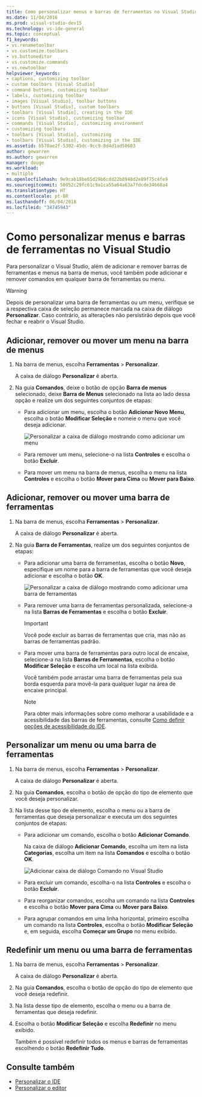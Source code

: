 ```yaml
---
title: Como personalizar menus e barras de ferramentas no Visual Studio
ms.date: 11/04/2016
ms.prod: visual-studio-dev15
ms.technology: vs-ide-general
ms.topic: conceptual
f1_keywords:
- vs.renametoolbar
- vs.customize.toolbars
- vs.buttoneditor
- vs.customize.commands
- vs.newtoolbar
helpviewer_keywords:
- captions, customizing toolbar
- custom toolbars [Visual Studio]
- command buttons, customizing toolbar
- labels, customizing toolbar
- images [Visual Studio], toolbar buttons
- buttons [Visual Studio], custom toolbars
- toolbars [Visual Studio], creating in the IDE
- icons [Visual Studio], customizing toolbar
- commands [Visual Studio], customizing environment
- customizing toolbars
- toolbars [Visual Studio], customizing
- toolbars [Visual Studio], customizing in the IDE
ms.assetid: b570ae2f-5302-45dc-9cc9-8d4d1ad50603
author: gewarren
ms.author: gewarren
manager: douge
ms.workload:
- multiple
ms.openlocfilehash: 9e9cab18be65d29b6cdd22b8948d2e89f75c4fe9
ms.sourcegitcommit: 58052c29fc61c9a1ca55a64a63a7fdcde34668a4
ms.translationtype: HT
ms.contentlocale: pt-BR
ms.lasthandoff: 06/04/2018
ms.locfileid: "34745943"
---
```

# <a name="how-to-customize-menus-and-toolbars-in-visual-studio"></a>Como personalizar menus e barras de ferramentas no Visual Studio

Para personalizar o Visual Studio, além de adicionar e remover barras de ferramentas e menus na barra de menus, você também pode adicionar e remover comandos em qualquer barra de ferramentas ou menu.

> [!WARNING]
> Depois de personalizar uma barra de ferramentas ou um menu, verifique se a respectiva caixa de seleção permanece marcada na caixa de diálogo **Personalizar**. Caso contrário, as alterações não persistirão depois que você fechar e reabrir o Visual Studio.

## <a name="add-remove-or-move-a-menu-on-the-menu-bar"></a>Adicionar, remover ou mover um menu na barra de menus

1.  Na barra de menus, escolha **Ferramentas** > **Personalizar**.

     A caixa de diálogo **Personalizar** é aberta.

2.  Na guia **Comandos**, deixe o botão de opção **Barra de menus** selecionado, deixe **Barra de Menus** selecionado na lista ao lado dessa opção e realize um dos seguintes conjuntos de etapas:

    -   Para adicionar um menu, escolha o botão **Adicionar Novo Menu**, escolha o botão **Modificar Seleção** e nomeie o menu que você deseja adicionar.

        ![Personalizar a caixa de diálogo mostrando como adicionar um menu](../ide/media/addmenu.png)

    -   Para remover um menu, selecione-o na lista **Controles** e escolha o botão **Excluir**.

    -   Para mover um menu na barra de menus, escolha o menu na lista **Controles** e escolha o botão **Mover para Cima** ou **Mover para Baixo**.

## <a name="add-remove-or-move-a-toolbar"></a>Adicionar, remover ou mover uma barra de ferramentas

1.  Na barra de menus, escolha **Ferramentas** > **Personalizar**.

     A caixa de diálogo **Personalizar** é aberta.

2.  Na guia **Barra de Ferramentas**, realize um dos seguintes conjuntos de etapas:

    -   Para adicionar uma barra de ferramentas, escolha o botão **Novo**, especifique um nome para a barra de ferramentas que você deseja adicionar e escolha o botão **OK**.

        ![Personalizar a caixa de diálogo mostrando como adicionar uma barra de ferramentas](../ide/media/addtoolbar.png)

    -   Para remover uma barra de ferramentas personalizada, selecione-a na lista **Barras de Ferramentas** e escolha o botão **Excluir**.

        > [!IMPORTANT]
        > Você pode excluir as barras de ferramentas que cria, mas não as barras de ferramentas padrão.

    -   Para mover uma barra de ferramentas para outro local de encaixe, selecione-a na lista **Barras de Ferramentas**, escolha o botão **Modificar Seleção** e escolha um local na lista exibida.

        Você também pode arrastar uma barra de ferramentas pela sua borda esquerda para movê-la para qualquer lugar na área de encaixe principal.

        > [!NOTE]
        > Para obter mais informações sobre como melhorar a usabilidade e a acessibilidade das barras de ferramentas, consulte [Como definir opções de acessibilidade do IDE](../ide/reference/how-to-set-ide-accessibility-options.md).

## <a name="customizing_menu">Personalizar um menu ou uma barra de ferramentas</a>

1.  Na barra de menus, escolha **Ferramentas** > **Personalizar**.

    A caixa de diálogo **Personalizar** é aberta.

2.  Na guia **Comandos**, escolha o botão de opção do tipo de elemento que você deseja personalizar.

3.  Na lista desse tipo de elemento, escolha o menu ou a barra de ferramentas que deseja personalizar e executa um dos seguintes conjuntos de etapas:

    -   Para adicionar um comando, escolha o botão **Adicionar Comando**.

        Na caixa de diálogo **Adicionar Comando**, escolha um item na lista **Categorias**, escolha um item na lista **Comandos** e escolha o botão **OK**.

        ![Adicionar caixa de diálogo Comando no Visual Studio](../ide/media/addcommand.png)

    -   Para excluir um comando, escolha-o na lista **Controles** e escolha o botão **Excluir**.

    -   Para reorganizar comandos, escolha um comando na lista **Controles** e escolha o botão **Mover para Cima** ou **Mover para Baixo**.

    -   Para agrupar comandos em uma linha horizontal, primeiro escolha um comando na lista **Controles**, escolha o botão **Modificar Seleção** e, em seguida, escolha **Começar um Grupo** no menu exibido.

## <a name="reset-a-menu-or-a-toolbar"></a>Redefinir um menu ou uma barra de ferramentas

1.  Na barra de menus, escolha **Ferramentas** > **Personalizar**.

    A caixa de diálogo **Personalizar** é aberta.

2.  Na guia **Comandos**, escolha o botão de opção do tipo de elemento que você deseja redefinir.

3.  Na lista desse tipo de elemento, escolha o menu ou a barra de ferramentas que deseja redefinir.

4.  Escolha o botão **Modificar Seleção** e escolha **Redefinir** no menu exibido.

    Também é possível redefinir todos os menus e barras de ferramentas escolhendo o botão **Redefinir Tudo**.

## <a name="see-also"></a>Consulte também

- [Personalizar o IDE](../ide/personalizing-the-visual-studio-ide.md)
- [Personalizar o editor](../ide/customizing-the-editor.md)